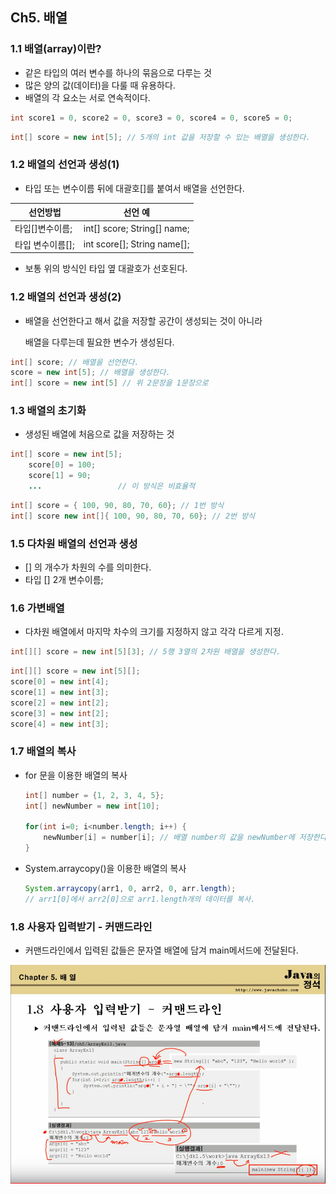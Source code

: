 ## Ch5. 배열

### 1.1 배열(array)이란?

- 같은 타입의 여러 변수를 하나의 묶음으로 다루는 것
- 많은 양의 값(데이터)을 다룰 때 유용하다.
- 배열의 각 요소는 서로 연속적이다.

```java
int score1 = 0, score2 = 0, score3 = 0, score4 = 0, score5 = 0;
```

``` java
int[] score = new int[5]; // 5개의 int 값을 저장할 수 있는 배열을 생성한다.
```



### 1.2 배열의 선언과 생성(1)

- 타입 또는 변수이름 뒤에 대괄호[]를 붙여서 배열을 선언한다.

| 선언방법         | 선언 예                     |
| ---------------- | --------------------------- |
| 타입[]변수이름;  | int[] score; String[] name; |
| 타입 변수이름[]; | int score[]; String name[]; |

- 보통 위의 방식인 타입 옆 대괄호가 선호된다.



### 1.2 배열의 선언과 생성(2)

- 배열을 선언한다고 해서 값을 저장할 공간이 생성되는 것이 아니라

  배열을 다루는데 필요한 변수가 생성된다.

```java
int[] score; // 배열을 선언한다.
score = new int[5]; // 배열을 생성한다.
int[] score = new int[5] // 위 2문장을 1문장으로
```



### 1.3 배열의 초기화

- 생성된 배열에 처음으로 값을 저장하는 것

```java
int[] score = new int[5];
	score[0] = 100;
	score[1] = 90;
	...					// 이 방식은 비효율적
```

```java
int[] score = { 100, 90, 80, 70, 60}; // 1번 방식
int[] score new int[]{ 100, 90, 80, 70, 60}; // 2번 방식
```



### 1.5 다차원 배열의 선언과 생성

- [] 의 개수가 차원의 수를 의미한다.
- 타입 [] 2개 변수이름;



### 1.6 가변배열

- 다차원 배열에서 마지막 차수의 크기를 지정하지 않고 각각 다르게 지정.

```java
int[][] score = new int[5][3]; // 5행 3열의 2차원 배열을 생성한다.
```

```java
int[][] score = new int[5][];
score[0] = new int[4];
score[1] = new int[3];
score[2] = new int[2];
score[3] = new int[2];
score[4] = new int[3];
```



### 1.7 배열의 복사

- for 문을 이용한 배열의 복사

  ```java
  int[] number = {1, 2, 3, 4, 5};
  int[] newNumber = new int[10];
  
  for(int i=0; i<number.length; i++) {
      newNumber[i] = number[i]; // 배열 number의 값을 newNumber에 저장한다.
  }
  ```

- System.arraycopy()을 이용한 배열의 복사

  ```java
  System.arraycopy(arr1, 0, arr2, 0, arr.length);
  // arr1[0]에서 arr2[0]으로 arr1.length개의 데이터를 복사.
  ```



### 1.8 사용자 입력받기 - 커맨드라인

- 커맨드라인에서 입력된 값들은 문자열 배열에 담겨 main메서드에 전달된다.

![](./capture/1.PNG)

